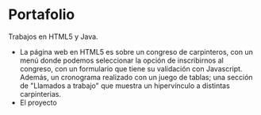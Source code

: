 # Portafolio
Trabajos en HTML5 y Java. 
- La página web en HTML5 es sobre un congreso de carpinteros, con un menú donde podemos seleccionar la opción de inscribirnos al congreso, con un formulario que tiene su validación con Javascript. Además, un cronograma realizado con un juego de tablas; una sección de "Llamados a trabajo" que muestra un hipervínculo a distintas carpinterias. 
- El proyecto 

